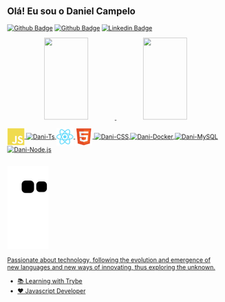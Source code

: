## Olá! Eu sou o Daniel Campelo

[![Github Badge](https://img.shields.io/badge/-Github-000?style=flat-square&logo=Github&logoColor=white&link=https://github.com/danielcampl)](https://github.com/danielcampl)
[![Github Badge](https://img.shields.io/github/followers/danielcampl?label=Follow&style=flat-square&link=mailto:danielcampelo159@gmail.com)](mailto:danielcampelo159@gmail.com)
[![Linkedin Badge](https://img.shields.io/badge/-LinkedIn-blue?style=flat-square&logo=Linkedin&logoColor=white&link=https://www.linkedin.com/in/danielcampl/)](https://www.linkedin.com/in/danielcampl/)

<div align="center"> 
  <a href="https://github.com/danielcampl">
  <img height="190em" width="45%" src="https://github-readme-stats.vercel.app/api?username=danielcampl&show_icons=true&theme=cobalt&include_all_commits=true&count_private=true"/>
  <img height="190em" width="45%" src="https://github-readme-stats.vercel.app/api/top-langs/?username=danielcampl&layout=compact&langs_count=7&theme=cobalt"/>
</div>
  <div style="display: inline_block"><br>
  <img align="center" alt="Dani-Js" height="40" width="40" src="https://raw.githubusercontent.com/devicons/devicon/master/icons/javascript/javascript-plain.svg">
  <img align="center" alt="Dani-Ts" height="40" width="40" src="https://cdn.jsdelivr.net/gh/devicons/devicon/icons/typescript/typescript-original.svg" />
  <img align="center" alt="Dani-React" height="40" width="40" src="https://raw.githubusercontent.com/devicons/devicon/master/icons/react/react-original.svg">
  <img align="center" alt="Dani-HTML" height="40" width="40" src="https://raw.githubusercontent.com/devicons/devicon/master/icons/html5/html5-original.svg">
  <img align="center" alt="Dani-CSS" height="40" width="40" src="https://cdn.jsdelivr.net/gh/devicons/devicon/icons/css3/css3-original.svg" />
  <img align="center" alt="Dani-Docker" height="40" width="40" src="https://cdn.jsdelivr.net/gh/devicons/devicon/icons/docker/docker-original.svg" />
  <img align="center" alt="Dani-MySQL" height="40" width="40" src="https://cdn.jsdelivr.net/gh/devicons/devicon/icons/mysql/mysql-original.svg" />
  <img align="center" alt="Dani-Node.js" height="40" width="40" src="https://cdn.jsdelivr.net/gh/devicons/devicon/icons/nodejs/nodejs-original.svg" />
</div>
  
 ##
  
<div>
  
  ![Snake animation](https://github.com/danielcampl/danielcampl/blob/output/github-contribution-grid-snake.svg)
  
  Passionate about technology, following the evolution and emergence of new languages ​​and new ways of innovating, thus exploring the unknown.
  
  -  📚 Learning with Trybe
  -  ❤️ Javascript Developer
</div>
  
